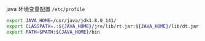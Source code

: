 
java 环境变量配置 `/etc/profile`

```bash
export JAVA_HOME=/usr/java/jdk1.8.0_141/
export CLASSPATH=.:${JAVA_HOME}/jre/lib/rt.jar:${JAVA_HOME}/lib/dt.jar:${JAVA_HOME}/lib/tools.jar
export PATH=$PATH:${JAVA_HOME}/bin
```
